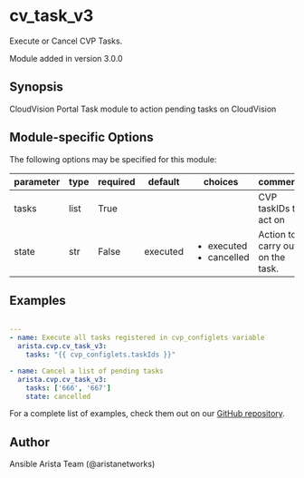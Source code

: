 # cv_task_v3

Execute or Cancel CVP Tasks.

Module added in version 3.0.0
## Synopsis

CloudVision Portal Task module to action pending tasks on CloudVision

## Module-specific Options

The following options may be specified for this module:

| parameter | type | required | default | choices | comments |
| ------------- |-------------| ---------|----------- |--------- |--------- |
| tasks  |   list | True  |  | | CVP taskIDs to act on |
| state  |   str | False  |  executed  | <ul> <li>executed</li>  <li>cancelled</li> </ul> | Action to carry out on the task. |


## Examples

```yaml

---
- name: Execute all tasks registered in cvp_configlets variable
  arista.cvp.cv_task_v3:
    tasks: "{{ cvp_configlets.taskIds }}"

- name: Cancel a list of pending tasks
  arista.cvp.cv_task_v3:
    tasks: ['666', '667']
    state: cancelled

```

For a complete list of examples, check them out on our [GitHub repository](https://github.com/aristanetworks/ansible-cvp/tree/devel/ansible_collections/arista/cvp/examples).


## Author

Ansible Arista Team (@aristanetworks)

